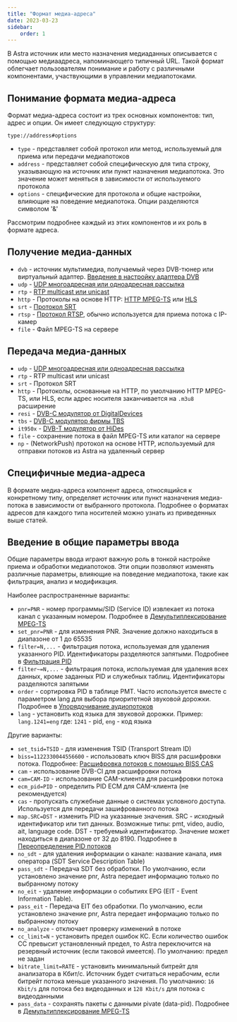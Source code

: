 ```yaml
---
title: "Формат медиа-адреса"
date: 2023-03-23
sidebar:
    order: 1
---
```


В Astra источник или место назначения медиаданных описывается с помощью медиаадреса, напоминающего типичный URL. Такой формат облегчает пользователям понимание и работу с различными компонентами, участвующими в управлении медиапотоками.

## Понимание формата медиа-адреса[](https://help.cesbo.com/astra/receiving/general/address-format#understanding-the-media-address-format)

Формат медиа-адреса состоит из трех основных компонентов: тип, адрес и опции. Он имеет следующую структуру:

```
type://address#options
```

- `type` - представляет собой протокол или метод, используемый для приема или передачи медиапотоков
- `address` - представляет собой специфическую для типа строку, указывающую на источник или пункт назначения медиапотока. Это значение может меняться в зависимости от используемого протокола
- `options` - специфические для протокола и общие настройки, влияющие на поведение медиапотока. Опции разделяются символом '&'

Рассмотрим подробнее каждый из этих компонентов и их роль в формате адреса.

## Получение медиа-данных[](https://help.cesbo.com/astra/receiving/general/address-format#receiving-media-types)

- `dvb` - источник мультимедиа, получаемый через DVB-тюнер или виртуальный адаптер. [Введение в настройку адаптера DVB](https://help.cesbo.com/astra/receiving/dvb/intro)
- `udp` - [UDP многоадресная или одноадресная рассылка](https://help.cesbo.com/astra/receiving/ip/udp)
- `rtp` - [RTP multicast или unicast](https://help.cesbo.com/astra/receiving/ip/udp)
- `http` - Протоколы на основе HTTP: [HTTP MPEG-TS](https://help.cesbo.com/astra/receiving/ip/http) или [HLS](https://help.cesbo.com/astra/receiving/ip/hls)
- `srt` - [Протокол SRT](https://help.cesbo.com/astra/receiving/ip/srt)
- `rtsp` - [Протокол RTSP](https://help.cesbo.com/astra/receiving/ip/rtsp), обычно используется для приема потока с IP-камер
- `file` - Файл MPEG-TS на сервере

## Передача медиа-данных[](https://help.cesbo.com/astra/receiving/general/address-format#transmitting-media-types)

- `udp` - [UDP многоадресная или одноадресная рассылка](https://help.cesbo.com/astra/delivery/broadcasting/udp)
- `rtp` - RTP multicast или unicast
- `srt` - Протокол SRT
- `http` - Протоколы, основанные на HTTP, по умолчанию HTTP MPEG-TS, или HLS, если адрес носителя заканчивается на `.m3u8` расширение
- `resi` - [DVB-C модулятор от DigitalDevices](https://help.cesbo.com/astra/delivery/hardware/resi-dvb-c-modulator)
- `tbs` - [DVB-C модулятор фирмы TBS](https://help.cesbo.com/astra/delivery/hardware/tbs-dvb-c-modulator)
- `it950x` - [DVB-T модулятор от HiDes](https://help.cesbo.com/astra/delivery/hardware/hides-dvb-t-modulator)
- `file` - сохранение потока в файл MPEG-TS или каталог на сервере
- `np` - (NetworkPush) протокол на основе HTTP, используемый для отправки потоков из Astra на удаленный сервер

## Специфичные медиа-адреса[](https://help.cesbo.com/astra/receiving/general/address-format#type-specific-addresses)

В формате медиа-адреса компонент адреса, относящийся к конкретному типу, определяет источник или пункт назначения медиа-потока в зависимости от выбранного протокола. Подробнее о форматах адресов для каждого типа носителей можно узнать из приведенных выше статей.

## Введение в общие параметры ввода[](https://help.cesbo.com/astra/receiving/general/address-format#introduction-to-general-input-options)

Общие параметры ввода играют важную роль в тонкой настройке приема и обработки медиапотоков. Эти опции позволяют изменять различные параметры, влияющие на поведение медиапотока, такие как фильтрация, анализ и модификация.

Наиболее распространенные варианты:

- `pnr=PNR` - номер программы/SID (Service ID) извлекает из потока канал с указанным номером. Подробнее в [Демультиплексирование MPEG-TS](https://help.cesbo.com/astra/processing/mpegts/demux)
- `set_pnr=PNR` - для изменения PNR. Значение должно находиться в диапазоне от 1 до 65535
- `filter=N,...` - фильтрация потока, используемая для удаления указанного PID. Идентификаторы разделяются запятыми. Подробнее в [Фильтрация PID](https://help.cesbo.com/astra/processing/mpegts/filter)
- `filter~=N,...` - фильтрация потока, используемая для удаления всех данных, кроме заданных PID и служебных таблиц. Идентификаторы разделяются запятыми
- `order` - сортировка PID в таблице PMT. Часто используется вместе с параметром lang для выбора приоритетной звуковой дорожки. Подробнее в [Упорядочивание аудиопотоков](https://help.cesbo.com/astra/processing/mpegts/order)
- `lang` - установить код языка для звуковой дорожки. Пример: `lang.1241=eng` где: `1241` - pid, `eng` - код языка

Другие варианты:

- `set_tsid=TSID` - для изменения TSID (Transport Stream ID)
- `biss=1122330044556600` - использовать ключ BISS для расшифровки потока. Подробнее: [Расшифровка потоков с помощью BISS CAS](https://help.cesbo.com/astra/processing/cas/decrypt-biss)
- `cam` - использование DVB-CI для расшифровки потока
- `cam=CAM-ID` - использование CAM-клиента для расшифровки потока
- `ecm_pid=PID` - определить PID ECM для CAM-клиента (не рекомендуется)
- `cas` - пропускать служебные данные о системах условного доступа. Используется для передачи зашифрованного потока
- `map.SRC=DST` - изменить PID на указанные значения. SRC - исходный идентификатор или тип данных. Возможные типы: pmt, video, audio, ait, language code. DST - требуемый идентификатор. Значение может находиться в диапазоне от 32 до 8190. Подробнее в [Переопределение PID потоков](https://help.cesbo.com/astra/processing/mpegts/remap)
- `no_sdt` - для удаления информации о канале: название канала, имя оператора (SDT Service Description Table)
- `pass_sdt` - Передача SDT без обработки. По умолчанию, если установлено значение pnr, Astra передает информацию только по выбранному потоку
- `no_eit` - удаление информации о событиях EPG (EIT - Event Information Table).
- `pass_eit` - Передача EIT без обработки. По умолчанию, если установлено значение pnr, Astra передает информацию только по выбранному потоку
- `no_analyze` - отключает проверку изменений в потоке
- `cc_limit=N` - установить предел ошибок КС. Если количество ошибок СС превысит установленный предел, то Astra переключится на резервный источник (если таковой имеется). По умолчанию: предел не задан
- `bitrate_limit=RATE` - установить минимальный битрейт для анализатора в Кбит/с. Источник будет считаться нерабочим, если битрейт потока меньше указанного значения. По умолчанию: `16 Kbit/s` для потока без видеоданных и `128 Kbit/s` для потока с видеоданными
- `pass_data` - сохранять пакеты с данными pivate (data-pid). Подробнее в [Демультиплексирование MPEG-TS](https://help.cesbo.com/astra/processing/mpegts/demux)
